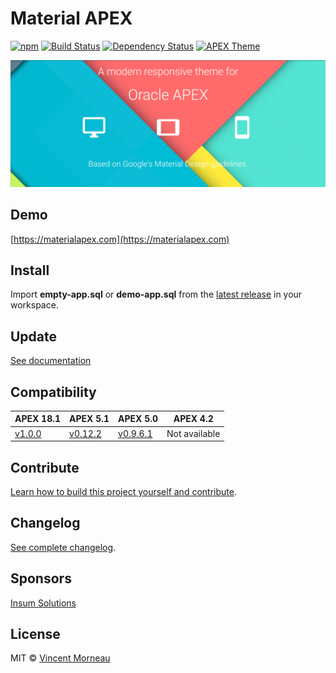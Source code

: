 # Material APEX

[![npm](https://img.shields.io/npm/v/material-apex.svg)](https://www.npmjs.com/package/material-apex) [![Build Status](https://travis-ci.org/vincentmorneau/material-apex.svg?branch=master)](https://travis-ci.org/vincentmorneau/material-apex) [![Dependency Status](https://david-dm.org/vincentmorneau/material-apex.svg)](https://david-dm.org/vincentmorneau/material-apex) [![APEX Theme](https://cdn.rawgit.com/Dani3lSun/apex-github-badges/b7e95341/badges/apex-theme-badge.svg)](https://cdn.rawgit.com/Dani3lSun/apex-github-badges)

![banner](/docs/img/banner.png)

## Demo

[https://materialapex.com](https://materialapex.com)

## Install

Import **empty-app.sql** or **demo-app.sql** from the [latest release](https://github.com/vincentmorneau/material-apex/releases/latest) in your workspace.

## Update

[See documentation](docs/update.md)

## Compatibility

APEX 18.1 | APEX 5.1 | APEX 5.0 | APEX 4.2
---------|----------|--------- |---------
 [v1.0.0](https://github.com/vincentmorneau/material-apex/releases/tag/v1.0.0) | [v0.12.2](https://github.com/vincentmorneau/material-apex/releases/tag/v0.12.2) | [v0.9.6.1](https://github.com/vincentmorneau/material-apex/releases/tag/v0.9.6.1) | Not available

## Contribute

[Learn how to build this project yourself and contribute](contributing.md).

## Changelog

[See complete changelog](changelog.md).

## Sponsors

[Insum Solutions](http://insum.ca/)

## License

MIT © [Vincent Morneau](http://vmorneau.me)
